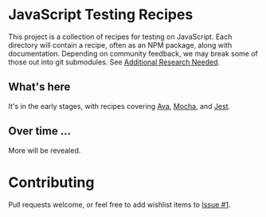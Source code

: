 # JavaScript Testing Recipes

This project is a collection of recipes for testing on JavaScript.  Each directory 
will contain a recipe, often as an NPM package, along with documentation.  Depending 
on community feedback, we may break some of those out into git submodules. See [Additional Research Needed](docs/research_needed.md).

## What's here
It's in the early stages, with recipes covering [Ava](ava_getting_started/README),  [Mocha](mocha/README), and [Jest](jest_basic).

## Over time ...

More will be revealed.

# Contributing

Pull requests welcome, or feel free to add wishlist items to [Issue #1](https://github.com/CodeSolid/test_recipes/issues/1).

